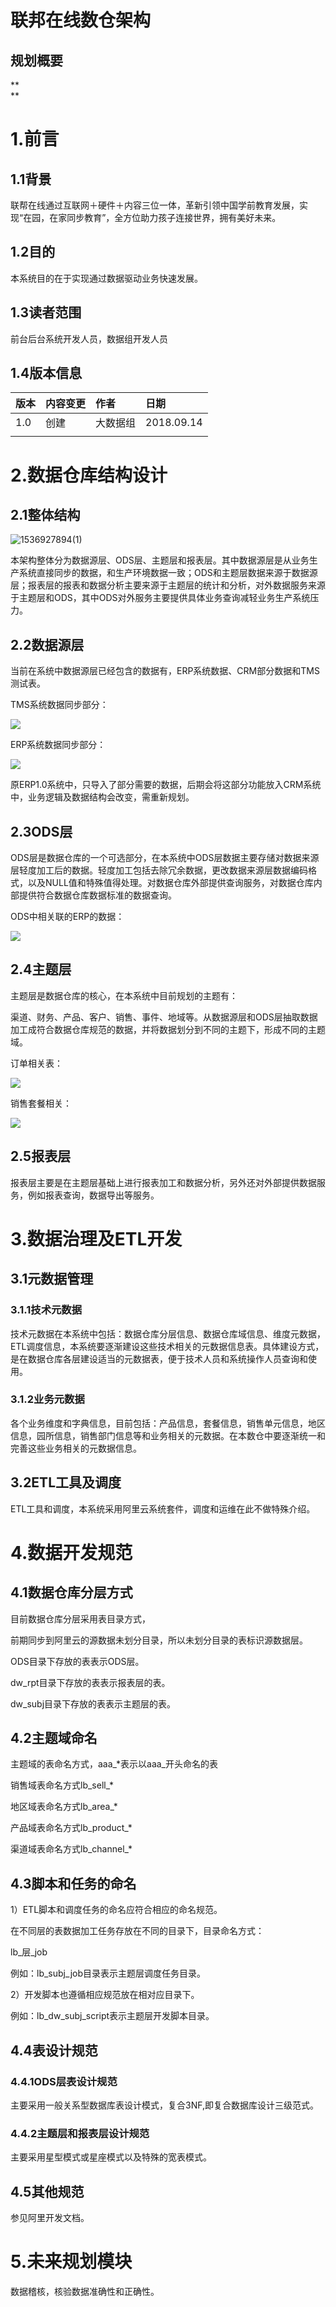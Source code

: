 # 

#  

#                                    **联邦在线数仓架构**

##                                                   **规划概要**



**  
**



# 1.前言

## 1.1背景

联帮在线通过互联网＋硬件＋内容三位一体，革新引领中国学前教育发展，实现“在园，在家同步教育”，全方位助力孩子连接世界，拥有美好未来。

## 1.2目的

本系统目的在于实现通过数据驱动业务快速发展。

## 1.3读者范围

前台后台系统开发人员，数据组开发人员

## 1.4版本信息

| 版本 | 内容变更 | 作者 | 日期 |
| :--- | :--- | :--- | :--- |
| 1.0 | 创建 | 大数据组 | 2018.09.14 |
|  |  |  |  |





# 2.数据仓库结构设计

## 2.1整体结构

![](file:///C:/Users/JK/AppData/Local/Temp/msohtmlclip1/01/clip_image002.gif "1536927894\(1\)")



本架构整体分为数据源层、ODS层、主题层和报表层。其中数据源层是从业务生产系统直接同步的数据，和生产环境数据一致；ODS和主题层数据来源于数据源层；报表层的报表和数据分析主要来源于主题层的统计和分析，对外数据服务来源于主题层和ODS，其中ODS对外服务主要提供具体业务查询减轻业务生产系统压力。

## 2.2数据源层

当前在系统中数据源层已经包含的数据有，ERP系统数据、CRM部分数据和TMS测试表。



TMS系统数据同步部分：

![](file:///C:/Users/JK/AppData/Local/Temp/msohtmlclip1/01/clip_image004.jpg)

ERP系统数据同步部分：

![](file:///C:/Users/JK/AppData/Local/Temp/msohtmlclip1/01/clip_image006.jpg)

原ERP1.0系统中，只导入了部分需要的数据，后期会将这部分功能放入CRM系统中，业务逻辑及数据结构会改变，需重新规划。

## 2.3ODS层



ODS层是数据仓库的一个可选部分，在本系统中ODS层数据主要存储对数据来源层轻度加工后的数据。轻度加工包括去除冗余数据，更改数据来源层数据编码格式，以及NULL值和特殊值得处理。对数据仓库外部提供查询服务，对数据仓库内部提供符合数据仓库数据标准的数据查询。



 ODS中相关联的ERP的数据：

![](file:///C:/Users/JK/AppData/Local/Temp/msohtmlclip1/01/clip_image008.jpg)





## 2.4主题层

主题层是数据仓库的核心，在本系统中目前规划的主题有：

渠道、财务、产品、客户、销售、事件、地域等。从数据源层和ODS层抽取数据加工成符合数据仓库规范的数据，并将数据划分到不同的主题下，形成不同的主题域。



订单相关表：

![](file:///C:/Users/JK/AppData/Local/Temp/msohtmlclip1/01/clip_image010.jpg)

销售套餐相关：

![](file:///C:/Users/JK/AppData/Local/Temp/msohtmlclip1/01/clip_image012.jpg)



## 2.5报表层

报表层主要是在主题层基础上进行报表加工和数据分析，另外还对外部提供数据服务，例如报表查询，数据导出等服务。



# 3.数据治理及ETL开发

## 3.1元数据管理

### 3.1.1技术元数据

技术元数据在本系统中包括：数据仓库分层信息、数据仓库域信息、维度元数据，ETL调度信息，本系统要逐渐建设这些技术相关的元数据信息表。具体建设方式，是在数据仓库各层建设适当的元数据表，便于技术人员和系统操作人员查询和使用。

### 3.1.2业务元数据

各个业务维度和字典信息，目前包括：产品信息，套餐信息，销售单元信息，地区信息，园所信息，销售部门信息等和业务相关的元数据。在本数仓中要逐渐统一和完善这些业务相关的元数据信息。



## 3.2ETL工具及调度

ETL工具和调度，本系统采用阿里云系统套件，调度和运维在此不做特殊介绍。



# 4.数据开发规范

## 4.1数据仓库分层方式

目前数据仓库分层采用表目录方式，

前期同步到阿里云的源数据未划分目录，所以未划分目录的表标识源数据层。

ODS目录下存放的表表示ODS层。

dw\_rpt目录下存放的表表示报表层的表。

dw\_subj目录下存放的表表示主题层的表。

## 4.2主题域命名

主题域的表命名方式，aaa\_\*表示以aaa\_开头命名的表

销售域表命名方式lb\_sell\_\*

地区域表命名方式lb\_area\_\*

产品域表命名方式lb\_product\_\*

渠道域表命名方式lb\_channel\_\*



## 4.3脚本和任务的命名

1）ETL脚本和调度任务的命名应符合相应的命名规范。

在不同层的表数据加工任务存放在不同的目录下，目录命名方式：

lb\_层\_job

例如：lb\_subj\_job目录表示主题层调度任务目录。



2）开发脚本也遵循相应规范放在相对应目录下。

例如：lb\_dw\_subj\_script表示主题层开发脚本目录。

## 4.4表设计规范

### 4.4.1ODS层表设计规范

主要采用一般关系型数据库表设计模式，复合3NF,即复合数据库设计三级范式。

### 4.4.2主题层和报表层设计规范

主要采用星型模式或星座模式以及特殊的宽表模式。



## 4.5其他规范

参见阿里开发文档。







# 5.未来规划模块

数据稽核，核验数据准确性和正确性。








